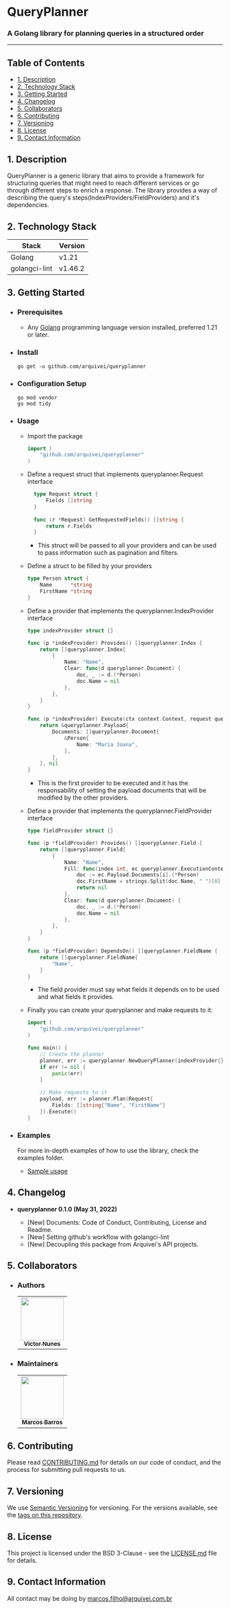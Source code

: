 # QueryPlanner

### A Golang library for planning queries in a structured order

---------------------

## Table of Contents

  - [1. Description](#Description)
  - [2. Technology Stack](#TechnologyStack)
  - [3. Getting Started](#GettingStarted)
  - [4. Changelog](#Changelog)
  - [5. Collaborators](#Collaborators)
  - [6. Contributing](#Contributing)
  - [7. Versioning](#Versioning)
  - [8. License](#License)
  - [9. Contact Information](#ContactInformation)

## <a name="Description" /> 1. Description

QueryPlanner is a generic library that aims to provide a framework for structuring queries that might need to reach different services or go through different steps to enrich a response. The library provides a way of describing the query's steps(IndexProviders/FieldProviders) and it's dependencies.

## <a name="TechnologyStack" /> 2. Technology Stack

| **Stack**     | **Version** |
|---------------|-------------|
| Golang        | v1.21       |
| golangci-lint | v1.46.2     |

## <a name="GettingStarted" /> 3. Getting Started

- ### <a name="Prerequisites" /> Prerequisites

  - Any [Golang](https://go.dev/doc/install) programming language version installed, preferred 1.21 or later.

- ### <a name="Install" /> Install
  
  ```
  go get -u github.com/arquivei/queryplanner
  ```

- ### <a name="ConfigurationSetup" /> Configuration Setup

  ```
  go mod vendor
  go mod tidy
  ```

- ### <a name="Usage" /> Usage
  
  - Import the package

    ```go
    import (
        "github.com/arquivei/queryplanner"
    )
    ```
    
  - Define a request struct that implements queryplanner.Request interface

      ```go
        type Request struct {
        	Fields []string
        }
        
        func (r *Request) GetRequestedFields() []string {
        	return r.Fields
        }
    ```
    
    - This struct will be passed to all your providers and can be used to pass information such as pagination and filters.
    
  - Define a struct to be filled by your providers

    ```go
    type Person struct {
    	Name      *string 
    	FirstName *string
    }
    ```
    
  - Define a provider that implements the queryplanner.IndexProvider interface
    
    ```go
    type indexProvider struct {}
    
    func (p *indexProvider) Provides() []queryplanner.Index {
        return []queryplanner.Index{
    		{
    			Name: "Name",
    			Clear: func(d queryplanner.Document) {
    				doc, _ := d.(*Person)
    				doc.Name = nil
    			},
    	    },
	    }
    }

    func (p *indexProvider) Execute(ctx context.Context, request queryplanner.Request, fields []string) (*queryplanner.Payload, error) {
        return &queryplanner.Payload{
    		Documents: []queryplanner.Document{
    		    &Person{
    		        Name: "Maria Joana",
    		    },
    		},
	    }, nil
    }
    ```

    - This is the first provider to be executed and it has the responsability of setting the payload documents that will be modified by the other providers.
    

  - Define a provider that implements the queryplanner.FieldProvider interface
    
    ```go
    type fieldProvider struct {}
    
    func (p *fieldProvider) Provides() []queryplanner.Field {
        return []queryplanner.Field{
    		{
    			Name: "Name",
    			Fill: func(index int, ec queryplanner.ExecutionContext) error {
    			    doc := ec.Payload.Documents[i].(*Person)
    			    doc.FirstName = strings.Split(doc.Name, " ")[0]
    			    return nil
    			},
    			Clear: func(d queryplanner.Document) {
    				doc, _ := d.(*Person)
    				doc.Name = nil
    			},
    	    },
	    }
    }

    func (p *fieldProvider) DependsOn() []queryplanner.FieldName {
    	return []queryplanner.FieldName{
    		"Name",
    	}
    }
    ```

    - The field provider must say what fields it depends on to be used and what fields it provides.
    
  - Finally you can create your queryplanner and make requests to it:

    ```go
    import (
        "github.com/arquivei/queryplanner"
    )
    
    func main() {
        // Create the planner
        planner, err := queryplanner.NewQueryPlanner(indexProvider{}, fieldProvider{})
    	if err != nil {
    		panic(err)
    	}
    	
    	// Make requests to it
    	payload, err := planner.Plan(Request{ 
    	    Fields: []string{"Name", "FirstName"}
    	}).Execute()
    }
    ```

- ### <a name="Examples" /> Examples

    For more in-depth examples of how to use the library, check the examples folder.  

  - [Sample usage](https://github.com/arquivei/queryplanner/blob/master/examples/main.go)

## <a name="Changelog" /> 4. Changelog

  - **queryplanner 0.1.0 (May 31, 2022)**
  
    - [New] Documents: Code of Conduct, Contributing, License and Readme.
    - [New] Setting github's workflow with golangci-lint
    - [New] Decoupling this package from Arquivei's API projects.

## <a name="Collaborators" /> 5. Collaborators

- ### <a name="Authors" /> Authors

  <!-- markdownlint-disable -->
  <!-- prettier-ignore-start -->
	<table>
	<tr>
		<td align="center"><a href="https://github.com/victormn"><img src="https://avatars.githubusercontent.com/u/9757545?v=4?s=100" width="100px;" alt=""/><br /><sub><b>Victor Nunes</b></sub></a></td>
	</tr>
	</table>
  <!-- markdownlint-restore -->
  <!-- prettier-ignore-end -->

- ### <a name="Maintainers" /> Maintainers
  
  <!-- markdownlint-disable -->
  <!-- prettier-ignore-start -->
	<table>
	<tr>
		<td align="center"><a href="https://github.com/marcosbmf"><img src="https://avatars.githubusercontent.com/u/34271729?v=4?s=100" width="100px;" alt=""/><br /><sub><b>Marcos Barros</b></sub></a></td>
	</tr>
	</table>
  <!-- markdownlint-restore -->
  <!-- prettier-ignore-end -->

## <a name="Contributing" /> 6. Contributing

  Please read [CONTRIBUTING.md](CONTRIBUTING.md) for details on our code of conduct, and the process for submitting pull requests to us.

## <a name="Versioning" /> 7. Versioning

  We use [Semantic Versioning](http://semver.org/) for versioning. For the versions
  available, see the [tags on this repository](https://github.com/arquivei/queryplanner/tags).

## <a name="License" /> 8. License
  
This project is licensed under the BSD 3-Clause - see the [LICENSE.md](LICENSE.md) file for details.

## <a name="ContactInformation" /> 9. Contact Information

  All contact may be doing by [marcos.filho@arquivei.com.br](mailto:marcos.filho@arquivei.com.br)